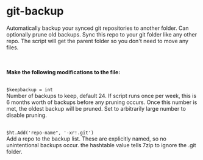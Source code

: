 # git-backup

Automatically backup your synced git repositories to another folder. Can optionally prune old backups. Sync this repo to your git folder like any other repo. The script will get the parent folder so you don't need to move any files.<br><br><br>

**Make the following modifications to the file:**<br><br>

<code>$keepbackup = int</code><br>
Number of backups to keep, default 24. If script runs once per week, this is 6 months worth of backups before any pruning occurs. Once this number is met, the oldest backup will be pruned. Set to arbitrarily large number to disable pruning.<br><br>

<code>$ht.Add('repo-name", '-xr!.git')</code><br>
Add a repo to the backup list. These are explicitly named, so no unintentional backups occur. the hashtable value tells 7zip to ignore the .git folder.
